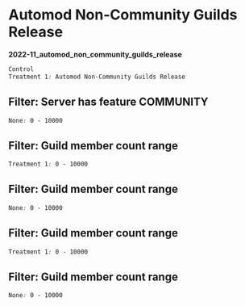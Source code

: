 # Automod Non-Community Guilds Release

**2022-11_automod_non_community_guilds_release**

```css
Control
Treatment 1: Automod Non-Community Guilds Release
```

## Filter: Server has feature COMMUNITY
```css
None: 0 - 10000
```
## Filter: Guild member count range
```css
Treatment 1: 0 - 10000
```
## Filter: Guild member count range
```css
None: 0 - 10000
```
## Filter: Guild member count range
```css
Treatment 1: 0 - 10000
```
## Filter: Guild member count range
```css
None: 0 - 10000
```

